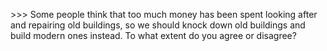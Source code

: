 &gt;&gt;&gt; Some people think that too much money has been spent looking after and repairing old buildings, so we should knock down old buildings and build modern ones instead. To what extent do you agree or disagree? 

